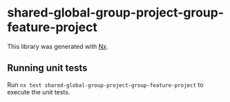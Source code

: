 # shared-global-group-project-group-feature-project

This library was generated with [Nx](https://nx.dev).

## Running unit tests

Run `nx test shared-global-group-project-group-feature-project` to execute the unit tests.
